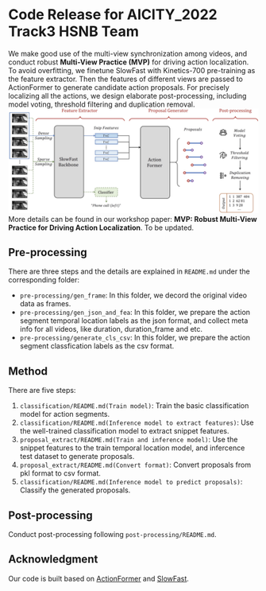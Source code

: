 # Code Release for AICITY_2022 Track3 HSNB Team
We make good use of the multi-view synchronization among videos, and conduct robust **Multi-View Practice (MVP)** for driving action localization. To avoid overfitting, we finetune SlowFast with Kinetics-700 pre-training as the feature extractor. Then the features of different views are passed to ActionFormer to generate candidate action proposals. For precisely localizing all the actions, we design elaborate post-processing, including model voting, threshold filtering and duplication removal.
![](data/frame.jpg)
More details can be found in our workshop paper: **MVP: Robust Multi-View Practice for Driving Action Localization**. To be updated.

## Pre-processing

There are three steps and the details are explained in `README.md` under the corresponding folder:

* `pre-processing/gen_frame`: In this folder, we decord the original video data as  frames.
* `pre-processing/gen_json_and_fea`: In this folder, we prepare the action segment temporal location labels as the json format, and collect meta info for all videos, like duration, duration_frame and etc.
* `pre-processing/generate_cls_csv`: In this folder, we prepare  the action segment classfication labels as the csv format.


## Method


There are five steps:

1. `classification/README.md(Train model)`: Train the basic classification model for  action segments.
2. `classification/README.md(Inference model to extract features)`: Use the well-trained classification model to extract snippet features.
3. `proposal_extract/README.md(Train and inference model)`: Use the snippet features to the train temporal location model, and infercence test dataset to generate proposals.
4. `proposal_extract/README.md(Convert format)`: Convert proposals from pkl format to csv format.
5. `classification/README.md(Inference model to predict proposals)`: Classify the generated proposals.


## Post-processing 

Conduct post-processing following `post-processing/README.md`.


## Acknowledgment 

Our code is built based on [ActionFormer](https://github.com/happyharrycn/actionformer_release) and [SlowFast](https://github.com/facebookresearch/SlowFast).
